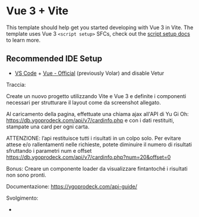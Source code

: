 # Vue 3 + Vite

This template should help get you started developing with Vue 3 in Vite. The template uses Vue 3 `<script setup>` SFCs, check out the [script setup docs](https://v3.vuejs.org/api/sfc-script-setup.html#sfc-script-setup) to learn more.

## Recommended IDE Setup

- [VS Code](https://code.visualstudio.com/) + [Vue - Official](https://marketplace.visualstudio.com/items?itemName=Vue.volar) (previously Volar) and disable Vetur

Traccia:

Create un nuovo progetto utilizzando Vite e Vue 3 e definite i componenti necessari per strutturare il layout come da screenshot allegato.

Al caricamento della pagina, effettuate una chiama ajax all'API di Yu Gi Oh: https://db.ygoprodeck.com/api/v7/cardinfo.php e con i dati restituiti, stampate una card per ogni carta.

ATTENZIONE:
l’api restituisce tutti i risultati in un colpo solo.
Per evitare attese e/o rallentamenti nelle richieste, potete diminuire il numero di risultati sfruttando i parametri num e offset
https://db.ygoprodeck.com/api/v7/cardinfo.php?num=20&offset=0

Bonus:
Creare un componente loader da visualizzare fintantoché i risultati non sono pronti.

Documentazione:
https://ygoprodeck.com/api-guide/

Svolgimento:

- 